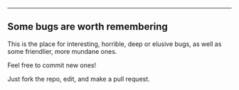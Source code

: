 --------------------------------
Some bugs are worth remembering
--------------------------------
This is the place for interesting, horrible, deep or elusive bugs, as well as some friendlier, more mundane ones. 

Feel free to commit new ones! 

Just fork the repo, edit, and make a pull request.
